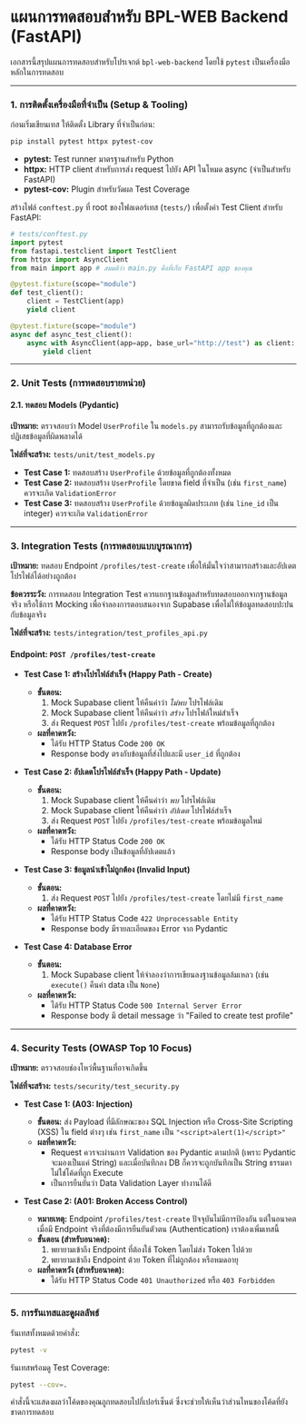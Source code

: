 # แผนการทดสอบสำหรับ BPL-WEB Backend (FastAPI)

เอกสารนี้สรุปแผนการทดสอบสำหรับโปรเจกต์ `bpl-web-backend` โดยใช้ `pytest` เป็นเครื่องมือหลักในการทดสอบ

---

### 1. การติดตั้งเครื่องมือที่จำเป็น (Setup & Tooling)

ก่อนเริ่มเขียนเทส ให้ติดตั้ง Library ที่จำเป็นก่อน:

```bash
pip install pytest httpx pytest-cov
```

- **pytest:** Test runner มาตรฐานสำหรับ Python
- **httpx:** HTTP client สำหรับการส่ง request ไปยัง API ในโหมด async (จำเป็นสำหรับ FastAPI)
- **pytest-cov:** Plugin สำหรับวัดผล Test Coverage

สร้างไฟล์ `conftest.py` ที่ root ของโฟลเดอร์เทส (`tests/`) เพื่อตั้งค่า Test Client สำหรับ FastAPI:

```python
# tests/conftest.py
import pytest
from fastapi.testclient import TestClient
from httpx import AsyncClient
from main import app # สมมติว่า main.py คือที่เก็บ FastAPI app ของคุณ

@pytest.fixture(scope="module")
def test_client():
    client = TestClient(app)
    yield client

@pytest.fixture(scope="module")
async def async_test_client():
    async with AsyncClient(app=app, base_url="http://test") as client:
        yield client
```

---

### 2. Unit Tests (การทดสอบรายหน่วย)

#### 2.1. ทดสอบ Models (Pydantic)

**เป้าหมาย:** ตรวจสอบว่า Model `UserProfile` ใน `models.py` สามารถรับข้อมูลที่ถูกต้องและปฏิเสธข้อมูลที่ผิดพลาดได้

**ไฟล์ที่จะสร้าง:** `tests/unit/test_models.py`

- **Test Case 1:** ทดสอบสร้าง `UserProfile` ด้วยข้อมูลที่ถูกต้องทั้งหมด
- **Test Case 2:** ทดสอบสร้าง `UserProfile` โดยขาด field ที่จำเป็น (เช่น `first_name`) ควรจะเกิด `ValidationError`
- **Test Case 3:** ทดสอบสร้าง `UserProfile` ด้วยข้อมูลผิดประเภท (เช่น `line_id` เป็น integer) ควรจะเกิด `ValidationError`

---

### 3. Integration Tests (การทดสอบแบบบูรณาการ)

**เป้าหมาย:** ทดสอบ Endpoint `/profiles/test-create` เพื่อให้มั่นใจว่าสามารถสร้างและอัปเดตโปรไฟล์ได้อย่างถูกต้อง

**ข้อควรระวัง:** การทดสอบ Integration Test ควรแยกฐานข้อมูลสำหรับทดสอบออกจากฐานข้อมูลจริง หรือใช้การ Mocking เพื่อจำลองการตอบสนองจาก Supabase เพื่อไม่ให้ข้อมูลทดสอบปะปนกับข้อมูลจริง

**ไฟล์ที่จะสร้าง:** `tests/integration/test_profiles_api.py`

#### Endpoint: `POST /profiles/test-create`

- **Test Case 1: สร้างโปรไฟล์สำเร็จ (Happy Path - Create)**
    - **ขั้นตอน:**
        1. Mock Supabase client ให้คืนค่าว่า *ไม่พบ* โปรไฟล์เดิม
        2. Mock Supabase client ให้คืนค่าว่า *สร้าง* โปรไฟล์ใหม่สำเร็จ
        3. ส่ง Request `POST` ไปยัง `/profiles/test-create` พร้อมข้อมูลที่ถูกต้อง
    - **ผลที่คาดหวัง:**
        - ได้รับ HTTP Status Code `200 OK`
        - Response body ตรงกับข้อมูลที่ส่งไปและมี `user_id` ที่ถูกต้อง

- **Test Case 2: อัปเดตโปรไฟล์สำเร็จ (Happy Path - Update)**
    - **ขั้นตอน:**
        1. Mock Supabase client ให้คืนค่าว่า *พบ* โปรไฟล์เดิม
        2. Mock Supabase client ให้คืนค่าว่า *อัปเดต* โปรไฟล์สำเร็จ
        3. ส่ง Request `POST` ไปยัง `/profiles/test-create` พร้อมข้อมูลใหม่
    - **ผลที่คาดหวัง:**
        - ได้รับ HTTP Status Code `200 OK`
        - Response body เป็นข้อมูลที่อัปเดตแล้ว

- **Test Case 3: ข้อมูลนำเข้าไม่ถูกต้อง (Invalid Input)**
    - **ขั้นตอน:**
        1. ส่ง Request `POST` ไปยัง `/profiles/test-create` โดยไม่มี `first_name`
    - **ผลที่คาดหวัง:**
        - ได้รับ HTTP Status Code `422 Unprocessable Entity`
        - Response body มีรายละเอียดของ Error จาก Pydantic

- **Test Case 4: Database Error**
    - **ขั้นตอน:**
        1. Mock Supabase client ให้จำลองว่าการเขียนลงฐานข้อมูลล้มเหลว (เช่น `execute()` คืนค่า data เป็น `None`)
    - **ผลที่คาดหวัง:**
        - ได้รับ HTTP Status Code `500 Internal Server Error`
        - Response body มี detail message ว่า "Failed to create test profile"

---

### 4. Security Tests (OWASP Top 10 Focus)

**เป้าหมาย:** ตรวจสอบช่องโหว่พื้นฐานที่อาจเกิดขึ้น

**ไฟล์ที่จะสร้าง:** `tests/security/test_security.py`

- **Test Case 1: (A03: Injection)**
    - **ขั้นตอน:** ส่ง Payload ที่มีลักษณะของ SQL Injection หรือ Cross-Site Scripting (XSS) ใน field ต่างๆ เช่น `first_name` เป็น `"<script>alert(1)</script>"`
    - **ผลที่คาดหวัง:**
        - Request ควรจะผ่านการ Validation ของ Pydantic ตามปกติ (เพราะ Pydantic จะมองเป็นแค่ String) และเมื่อบันทึกลง DB ก็ควรจะถูกบันทึกเป็น String ธรรมดา ไม่ใช่โค้ดที่ถูก Execute
        - เป็นการยืนยันว่า Data Validation Layer ทำงานได้ดี

- **Test Case 2: (A01: Broken Access Control)**
    - **หมายเหตุ:** Endpoint `/profiles/test-create` ปัจจุบันไม่มีการป้องกัน แต่ในอนาคตเมื่อมี Endpoint จริงที่ต้องมีการยืนยันตัวตน (Authentication) เราต้องเพิ่มเทสนี้
    - **ขั้นตอน (สำหรับอนาคต):**
        1. พยายามเข้าถึง Endpoint ที่ต้องใช้ Token โดยไม่ส่ง Token ไปด้วย
        2. พยายามเข้าถึง Endpoint ด้วย Token ที่ไม่ถูกต้อง หรือหมดอายุ
    - **ผลที่คาดหวัง (สำหรับอนาคต):**
        - ได้รับ HTTP Status Code `401 Unauthorized` หรือ `403 Forbidden`

---

### 5. การรันเทสและดูผลลัพธ์

รันเทสทั้งหมดด้วยคำสั่ง:

```bash
pytest -v
```

รันเทสพร้อมดู Test Coverage:

```bash
pytest --cov=.
```

คำสั่งนี้จะแสดงผลว่าโค้ดของคุณถูกทดสอบไปกี่เปอร์เซ็นต์ ซึ่งจะช่วยให้เห็นว่าส่วนไหนของโค้ดที่ยังขาดการทดสอบ
